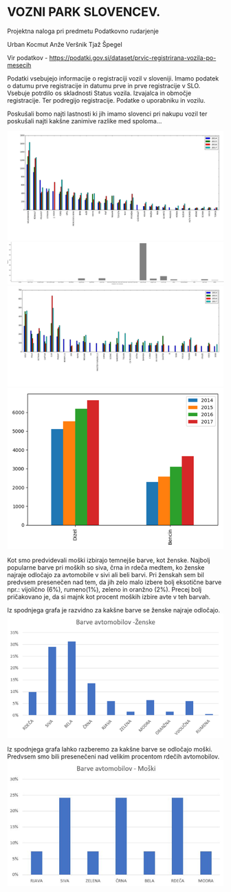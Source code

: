 # VOZNI PARK SLOVENCEV.

Projektna naloga pri predmetu Podatkovno rudarjenje

Urban Kocmut
Anže Veršnik
Tjaž Špegel

Vir podatkov - https://podatki.gov.si/dataset/prvic-registrirana-vozila-po-mesecih

Podatki vsebujejo informacije o registraciji vozil v sloveniji.
Imamo podatek o datumu prve registracije in datumu
prve in prve registracije v SLO. Vsebuje potrdilo os skladnosti
Status vozila. Izvajalca in območje registracije. Ter podregijo
registracije. Podatke o uporabniku in vozilu.

Poskušali bomo najti lastnosti ki jih imamo slovenci
pri nakupu vozil ter poskušali najti kakšne zanimive razlike med spoloma...

![znamke](https://github.com/UrbanKocmut/PR17AUT/blob/master/pictures/priljubljeneZnamke.png)
![vozila](https://github.com/UrbanKocmut/PR17AUT/blob/master/pictures/RegistriranaVozila.png)
![modeli](https://github.com/UrbanKocmut/PR17AUT/blob/master/pictures/priljubljeniModeli.png)
![modeli](https://github.com/UrbanKocmut/PR17AUT/blob/master/pictures/st_vozil_diz_ben.png)

Kot smo predvidevali moški izbirajo temnejše barve, kot ženske. Najbolj popularne barve pri moških so siva, črna in rdeča medtem, ko ženske najraje odločajo
za avtomobile v sivi ali beli barvi. Pri ženskah sem bil predvsem presenečen nad tem, da jih zelo malo izbere bolj eksotične barve npr.: vijolično (6%), rumeno(1%),
zeleno in oranžno (2%). Precej bolj pričakovano je, da si majnk kot procent moških izbire avte v teh barvah.

Iz spodnjega grafa je razvidno za kakšne barve se ženske najraje odločajo.
![modeli](https://github.com/UrbanKocmut/PR17AUT/blob/master/pictures/barve_zenske.jpg)

Iz spodnjega grafa lahko razberemo za kakšne barve se odločajo moški. Predvsem smo bili presenečeni nad velikim procentom rdečih avtomobilov.
![modeli](https://github.com/UrbanKocmut/PR17AUT/blob/master/pictures/barve_moski.jpg)
